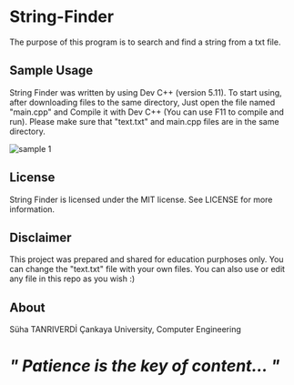 # String-Finder
The purpose of this program is to search and find a string from a txt file.

## Sample Usage
String Finder was written by using Dev C++ (version 5.11). To start using, after downloading files to the same directory,
Just open the file named "main.cpp" and Compile it with Dev C++ (You can use F11 to compile and run).
Please make sure that "text.txt" and main.cpp files are in the same directory.

![sample 1](https://user-images.githubusercontent.com/36234545/36441899-0a34271a-1685-11e8-8185-7d09aff307ef.png)

## License
String Finder is licensed under the MIT license. See LICENSE for more information.

## Disclaimer
This project was prepared and shared for education purphoses only. You can change the "text.txt" file with your own files. You can also use or edit any file in this repo as you wish :)

## About
Süha TANRIVERDİ Çankaya University, Computer Engineering

# *" Patience is the key of content... "*

